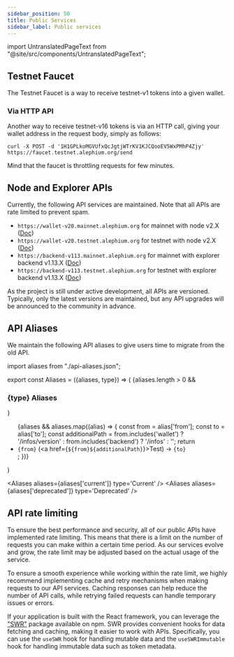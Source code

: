 ```yaml
---
sidebar_position: 50
title: Public Services
sidebar_label: Public services
---
```


import UntranslatedPageText from "@site/src/components/UntranslatedPageText";

<UntranslatedPageText />

## Testnet Faucet

The Testnet Faucet is a way to receive testnet-v1 tokens into a given wallet.

### Via HTTP API

Another way to receive testnet-v16 tokens is via an HTTP call, giving your wallet address in the request body, simply as follows:

```
curl -X POST -d '1H1GPLkoMGVUfxQcJgtjWTrKV1KJCQooEV5WxPMhP4Zjy' https://faucet.testnet.alephium.org/send
```

Mind that the faucet is throttling requests for few minutes.

## Node and Explorer APIs

Currently, the following API services are maintained. Note that all APIs are rate limited to prevent spam.
* `https://wallet-v20.mainnet.alephium.org` for mainnet with node v2.X ([Doc](https://wallet.mainnet.alephium.org/docs))
* `https://wallet-v20.testnet.alephium.org` for testnet with node v2.X ([Doc](https://wallet.testnet.alephium.org/docs))
* `https://backend-v113.mainnet.alephium.org` for mainnet with explorer backend v1.13.X ([Doc](https://backend.mainnet.alephium.org/docs))
* `https://backend-v113.testnet.alephium.org` for testnet with explorer backend v1.13.X ([Doc](https://backend.testnet.alephium.org/docs))

As the project is still under active development, all APIs are versioned. Typically, only the latest versions are maintained, but any API upgrades will be announced to the community in advance.

## API Aliases

We maintain the following API aliases to give users time to migrate from the old API.

import aliases from "./api-aliases.json";

export const Aliases = ({aliases, type}) => (
    <Box>
        {aliases.length > 0 && <h3>{type} Aliases</h3>}
        <ul>{aliases && aliases.map((alias) => {
            const from = alias['from'];
            const to = alias['to'];
            const additionalPath = from.includes('wallet') ? '/infos/version' : from.includes('backend') ? '/infos' : '';
            return <li key={from}><code>{from}</code> (<a href={`${from}${additionalPath}`}>Test</a>) -> <code>{to}</code></li>;
        })}</ul>
    </Box>
)

<Aliases aliases={aliases['current']} type='Current' />
<Aliases aliases={aliases['deprecated']} type='Deprecated' />

## API rate limiting

To ensure the best performance and security, all of our public APIs have implemented rate limiting. This means that there is a limit on the number of requests you can make within a certain time period. As our services evolve and grow, the rate limit may be adjusted based on the actual usage of the service.

To ensure a smooth experience while working within the rate limit, we highly recommend implementing cache and retry mechanisms when making requests to our API services. Caching responses can help reduce the number of API calls, while retrying failed requests can handle temporary issues or errors.

If your application is built with the React framework, you can leverage the ["SWR"](https://www.npmjs.com/package/swr) package available on npm. SWR provides convenient hooks for data fetching and caching, making it easier to work with APIs. Specifically, you can use the `useSWR` hook for handling mutable data and the `useSWRImmutable` hook for handling immutable data such as token metadata.
